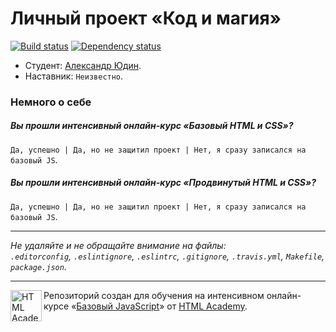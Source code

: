 # Личный проект «Код и магия»

[![Build status][travis-image]][travis-url]
[![Dependency status][dependency-image]][dependency-url]

* Студент: [Александр Юдин](https://htmlacademy.ru/profile/id103487).
* Наставник: `Неизвестно`.

### Немного о себе

##### Вы прошли интенсивный онлайн-курс «Базовый HTML и CSS»?
`Да, успешно | Да, но не защитил проект | Нет, я сразу записался на базовый JS`.

##### Вы прошли интенсивный онлайн-курс «Продвинутый HTML и CSS»?
`Да, успешно | Да, но не защитил проект | Нет, я сразу записался на базовый JS`.

---

_Не удаляйте и не обращайте внимание на файлы:_<br>
_`.editorconfig`, `.eslintignore`, `.eslintrc`, `.gitignore`, `.travis.yml`, `Makefile`, `package.json`._

---

<a href="https://htmlacademy.ru/js_intensive"><img align="left" width="50" height="50" title="HTML Academy" src="https://up.htmlacademy.ru/static/img/intensive/javascript/logo-for-github.svg"></a>

Репозиторий создан для обучения на интенсивном онлайн-курсе «[Базовый JavaScript](https://htmlacademy.ru/js_intensive)» от [HTML Academy](https://htmlacademy.ru).

[travis-image]: https://travis-ci.org/htmlacademy-javascript/103487-code-and-magick.svg?branch=master
[travis-url]: https://travis-ci.org/htmlacademy-javascript/103487-code-and-magick
[dependency-image]: https://david-dm.org/htmlacademy-javascript/103487-code-and-magick.svg?style=flat-square
[dependency-url]: https://david-dm.org/htmlacademy-javascript/103487-code-and-magick
